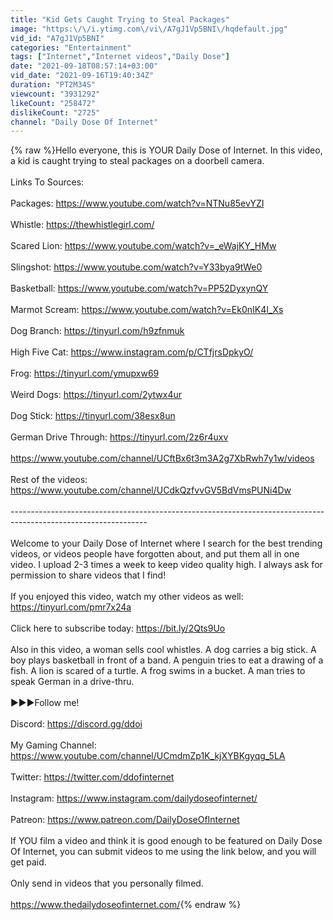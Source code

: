 ```yaml
---
title: "Kid Gets Caught Trying to Steal Packages"
image: "https:\/\/i.ytimg.com\/vi\/A7gJ1Vp5BNI\/hqdefault.jpg"
vid_id: "A7gJ1Vp5BNI"
categories: "Entertainment"
tags: ["Internet","Internet videos","Daily Dose"]
date: "2021-09-18T08:57:14+03:00"
vid_date: "2021-09-16T19:40:34Z"
duration: "PT2M34S"
viewcount: "3931292"
likeCount: "258472"
dislikeCount: "2725"
channel: "Daily Dose Of Internet"
---
```

{% raw %}Hello everyone, this is YOUR Daily Dose of Internet. In this video, a kid is caught trying to steal packages on a doorbell camera.<br /><br />Links To Sources: <br /><br />Packages: <a rel="nofollow" target="blank" href="https://www.youtube.com/watch?v=NTNu85evYZI">https://www.youtube.com/watch?v=NTNu85evYZI</a><br /><br />Whistle: <a rel="nofollow" target="blank" href="https://thewhistlegirl.com/">https://thewhistlegirl.com/</a><br /><br />Scared Lion: <a rel="nofollow" target="blank" href="https://www.youtube.com/watch?v=_eWajKY_HMw">https://www.youtube.com/watch?v=_eWajKY_HMw</a><br /><br />Slingshot: <a rel="nofollow" target="blank" href="https://www.youtube.com/watch?v=Y33bya9tWe0">https://www.youtube.com/watch?v=Y33bya9tWe0</a><br /><br />Basketball: <a rel="nofollow" target="blank" href="https://www.youtube.com/watch?v=PP52DyxynQY">https://www.youtube.com/watch?v=PP52DyxynQY</a><br /><br />Marmot Scream: <a rel="nofollow" target="blank" href="https://www.youtube.com/watch?v=Ek0nIK4I_Xs">https://www.youtube.com/watch?v=Ek0nIK4I_Xs</a><br /><br />Dog Branch: <a rel="nofollow" target="blank" href="https://tinyurl.com/h9zfnmuk">https://tinyurl.com/h9zfnmuk</a><br /><br />High Five Cat: <a rel="nofollow" target="blank" href="https://www.instagram.com/p/CTfjrsDpkyO/">https://www.instagram.com/p/CTfjrsDpkyO/</a><br /><br />Frog: <a rel="nofollow" target="blank" href="https://tinyurl.com/ymupxw69">https://tinyurl.com/ymupxw69</a><br /><br />Weird Dogs: <a rel="nofollow" target="blank" href="https://tinyurl.com/2ytwx4ur">https://tinyurl.com/2ytwx4ur</a><br /><br />Dog Stick: <a rel="nofollow" target="blank" href="https://tinyurl.com/38esx8un">https://tinyurl.com/38esx8un</a><br /><br />German Drive Through: <a rel="nofollow" target="blank" href="https://tinyurl.com/2z6r4uxv">https://tinyurl.com/2z6r4uxv</a><br /><br /><a rel="nofollow" target="blank" href="https://www.youtube.com/channel/UCftBx6t3m3A2g7XbRwh7y1w/videos">https://www.youtube.com/channel/UCftBx6t3m3A2g7XbRwh7y1w/videos</a><br /><br />Rest of the videos: <a rel="nofollow" target="blank" href="https://www.youtube.com/channel/UCdkQzfvvGV5BdVmsPUNi4Dw">https://www.youtube.com/channel/UCdkQzfvvGV5BdVmsPUNi4Dw</a><br /><br />----------------------------------------------------------------------------------------------------------------<br /><br />Welcome to your Daily Dose of Internet where I search for the best trending videos, or videos people have forgotten about, and put them all in one video. I upload 2-3 times a week to keep video quality high. I always ask for permission to share videos that I find!<br /><br />If you enjoyed this video, watch my other videos as well: <a rel="nofollow" target="blank" href="https://tinyurl.com/pmr7x24a">https://tinyurl.com/pmr7x24a</a><br /><br />Click here to subscribe today: <a rel="nofollow" target="blank" href="https://bit.ly/2Qts9Uo">https://bit.ly/2Qts9Uo</a><br /><br />Also in this video, a woman sells cool whistles. A dog carries a big stick. A boy plays basketball in front of a band. A penguin tries to eat a drawing of a fish. A lion is scared of a turtle. A frog swims in a bucket. A man tries to speak German in a drive-thru.<br /><br />►►►Follow me!<br /><br />Discord: <a rel="nofollow" target="blank" href="https://discord.gg/ddoi">https://discord.gg/ddoi</a><br /><br />My Gaming Channel: <a rel="nofollow" target="blank" href="https://www.youtube.com/channel/UCmdmZp1K_kjXYBKgyqg_5LA">https://www.youtube.com/channel/UCmdmZp1K_kjXYBKgyqg_5LA</a><br /><br />Twitter: <a rel="nofollow" target="blank" href="https://twitter.com/ddofinternet">https://twitter.com/ddofinternet</a><br /><br />Instagram: <a rel="nofollow" target="blank" href="https://www.instagram.com/dailydoseofinternet/">https://www.instagram.com/dailydoseofinternet/</a><br /><br />Patreon: <a rel="nofollow" target="blank" href="https://www.patreon.com/DailyDoseOfInternet">https://www.patreon.com/DailyDoseOfInternet</a><br /><br />If YOU film a video and think it is good enough to be featured on Daily Dose Of Internet, you can submit videos to me using the link below, and you will get paid. <br /><br />Only send in videos that you personally filmed.<br /><br /><a rel="nofollow" target="blank" href="https://www.thedailydoseofinternet.com/">https://www.thedailydoseofinternet.com/</a>{% endraw %}
